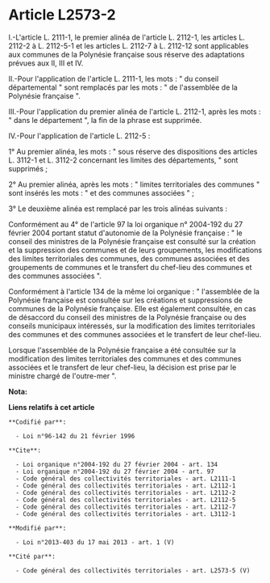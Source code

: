# Article L2573-2

I.-L'article L. 2111-1, le premier alinéa de l'article L. 2112-1, les articles L. 2112-2 à L. 2112-5-1 et les articles L.
2112-7 à L. 2112-12 sont applicables aux communes de la Polynésie française sous réserve des adaptations prévues aux II, III
et IV. 

II.-Pour l'application de l'article L. 2111-1, les mots : " du conseil départemental  " sont remplacés par les mots : " de
l'assemblée de la Polynésie française ". 

III.-Pour l'application du premier alinéa de l'article L. 2112-1, après les mots : " dans le département ", la fin de la
phrase est supprimée. 

IV.-Pour l'application de l'article L. 2112-5 : 

1° Au premier alinéa, les mots : " sous réserve des dispositions des articles L. 3112-1 et L. 3112-2 concernant les limites
des départements, " sont supprimés ; 

2° Au premier alinéa, après les mots : " limites territoriales des communes " sont insérés les mots : " et des communes
associées " ; 

3° Le deuxième alinéa est remplacé par les trois alinéas suivants : 

Conformément au 4° de l'article 97 la loi organique n° 2004-192 du 27 février 2004 portant statut d'autonomie de la Polynésie
française : " le conseil des ministres de la Polynésie française est consulté sur la création et la suppression des communes
et de leurs groupements, les modifications des limites territoriales des communes, des communes associées et des groupements
de communes et le transfert du chef-lieu des communes et des communes associées ". 

Conformément à l'article 134 de la même loi organique : " l'assemblée de la Polynésie française est consultée sur les
créations et suppressions de communes de la Polynésie française. Elle est également consultée, en cas de désaccord du conseil
des ministres de la Polynésie française ou des conseils municipaux intéressés, sur la modification des limites territoriales
des communes et des communes associées et le transfert de leur chef-lieu. 

Lorsque l'assemblée de la Polynésie française a été consultée sur la modification des limites territoriales des communes et
des communes associées et le transfert de leur chef-lieu, la décision est prise par le ministre chargé de l'outre-mer ".

**Nota:**



**Liens relatifs à cet article**

	**Codifié par**:

	  - Loi n°96-142 du 21 février 1996

	**Cite**:

	  - Loi organique n°2004-192 du 27 février 2004 - art. 134
	  - Loi organique n°2004-192 du 27 février 2004 - art. 97
	  - Code général des collectivités territoriales - art. L2111-1
	  - Code général des collectivités territoriales - art. L2112-1
	  - Code général des collectivités territoriales - art. L2112-2
	  - Code général des collectivités territoriales - art. L2112-5
	  - Code général des collectivités territoriales - art. L2112-7
	  - Code général des collectivités territoriales - art. L3112-1

	**Modifié par**:

	  - Loi n°2013-403 du 17 mai 2013 - art. 1 (V)

	**Cité par**:

	  - Code général des collectivités territoriales - art. L2573-5 (V)
